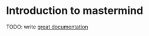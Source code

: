 # Introduction to mastermind

TODO: write [great documentation](http://jacobian.org/writing/what-to-write/)
